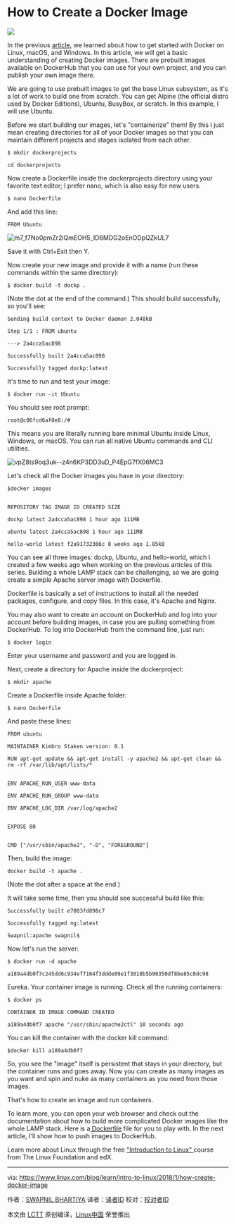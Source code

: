 How to Create a Docker Image
======

![](https://www.linux.com/sites/lcom/files/styles/rendered_file/public/container-image_0.jpg?itok=G_Gz80R9)

In the previous [article][1], we learned about how to get started with Docker on Linux, macOS, and Windows. In this article, we will get a basic understanding of creating Docker images. There are prebuilt images available on DockerHub that you can use for your own project, and you can publish your own image there.

We are going to use prebuilt images to get the base Linux subsystem, as it's a lot of work to build one from scratch. You can get Alpine (the official distro used by Docker Editions), Ubuntu, BusyBox, or scratch. In this example, I will use Ubuntu.

Before we start building our images, let's "containerize" them! By this I just mean creating directories for all of your Docker images so that you can maintain different projects and stages isolated from each other.
```
$ mkdir dockerprojects

cd dockerprojects

```

Now create a Dockerfile inside the dockerprojects directory using your favorite text editor; I prefer nano, which is also easy for new users.
```
$ nano Dockerfile

```

And add this line:
```
FROM Ubuntu

```

![m7_f7No0pmZr2iQmEOH5_ID6MDG2oEnODpQZkUL7][2]

Save it with Ctrl+Exit then Y.

Now create your new image and provide it with a name (run these commands within the same directory):
```
$ docker build -t dockp .

```

(Note the dot at the end of the command.) This should build successfully, so you'll see:
```
Sending build context to Docker daemon 2.048kB

Step 1/1 : FROM ubuntu

---> 2a4cca5ac898

Successfully built 2a4cca5ac898

Successfully tagged dockp:latest

```

It's time to run and test your image:
```
$ docker run -it Ubuntu

```

You should see root prompt:
```
root@c06fcd6af0e8:/#

```

This means you are literally running bare minimal Ubuntu inside Linux, Windows, or macOS. You can run all native Ubuntu commands and CLI utilities.

![vpZ8ts9oq3uk--z4n6KP3DD3uD_P4EpG7fX06MC3][3]

Let's check all the Docker images you have in your directory:
```
$docker images


REPOSITORY TAG IMAGE ID CREATED SIZE

dockp latest 2a4cca5ac898 1 hour ago 111MB

ubuntu latest 2a4cca5ac898 1 hour ago 111MB

hello-world latest f2a91732366c 8 weeks ago 1.85kB

```

You can see all three images: dockp, Ubuntu, and hello-world, which I created a few weeks ago when working on the previous articles of this series. Building a whole LAMP stack can be challenging, so we are going create a simple Apache server image with Dockerfile.

Dockerfile is basically a set of instructions to install all the needed packages, configure, and copy files. In this case, it's Apache and Nginx.

You may also want to create an account on DockerHub and log into your account before building images, in case you are pulling something from DockerHub. To log into DockerHub from the command line, just run:
```
$ docker login

```

Enter your username and password and you are logged in.

Next, create a directory for Apache inside the dockerproject:
```
$ mkdir apache

```

Create a Dockerfile inside Apache folder:
```
$ nano Dockerfile

```

And paste these lines:
```
FROM ubuntu

MAINTAINER Kimbro Staken version: 0.1

RUN apt-get update && apt-get install -y apache2 && apt-get clean && rm -rf /var/lib/apt/lists/*


ENV APACHE_RUN_USER www-data

ENV APACHE_RUN_GROUP www-data

ENV APACHE_LOG_DIR /var/log/apache2


EXPOSE 80


CMD ["/usr/sbin/apache2", "-D", "FOREGROUND"]

```

Then, build the image:
```
docker build -t apache .

```

(Note the dot after a space at the end.)

It will take some time, then you should see successful build like this:
```
Successfully built e7083fd898c7

Successfully tagged ng:latest

Swapnil:apache swapnil$

```

Now let's run the server:
```
$ docker run -d apache

a189a4db0f7c245dd6c934ef7164f3ddde09e1f3018b5b90350df8be85c8dc98

```

Eureka. Your container image is running. Check all the running containers:
```
$ docker ps

CONTAINER ID IMAGE COMMAND CREATED

a189a4db0f7 apache "/usr/sbin/apache2ctl" 10 seconds ago

```

You can kill the container with the docker kill command:
```
$docker kill a189a4db0f7

```

So, you see the "image" itself is persistent that stays in your directory, but the container runs and goes away. Now you can create as many images as you want and spin and nuke as many containers as you need from those images.

That's how to create an image and run containers.

To learn more, you can open your web browser and check out the documentation about how to build more complicated Docker images like the whole LAMP stack. Here is a[ Dockerfile][4] file for you to play with.  In the next article, I'll show how to push images to DockerHub.

Learn more about Linux through the free ["Introduction to Linux" ][5]course from The Linux Foundation and edX.

--------------------------------------------------------------------------------

via: https://www.linux.com/blog/learn/intro-to-linux/2018/1/how-create-docker-image

作者：[SWAPNIL BHARTIYA][a]
译者：[译者ID](https://github.com/译者ID)
校对：[校对者ID](https://github.com/校对者ID)

本文由 [LCTT](https://github.com/LCTT/TranslateProject) 原创编译，[Linux中国](https://linux.cn/) 荣誉推出

[a]:https://www.linux.com/users/arnieswap
[1]:https://www.linux.com/blog/learn/intro-to-linux/how-install-docker-ce-your-desktop
[2]:https://lh6.googleusercontent.com/m7_f7No0pmZr2iQmEOH5_ID6MDG2oEnODpQZkUL7q3GYRB9f1-lvMYLE5f3GBpzIk-ev5VlcB0FHYSxn6NNQjxY4jJGqcgdFWaeQ-027qX_g-SVtbCCMybJeD6QIXjzM2ga8M4l4
[3]:https://lh3.googleusercontent.com/vpZ8ts9oq3uk--z4n6KP3DD3uD_P4EpG7fX06MC3uFvj2-WaI1DfOfec9ZXuN7XUNObQ2SCc4Nbiqp-CM7ozUcQmtuzmOdtUHTF4Jq8YxkC49o2k7y5snZqTXsueITZyaLiHq8bT
[4]:https://github.com/fauria/docker-lamp/blob/master/Dockerfile
[5]:https://training.linuxfoundation.org/linux-courses/system-administration-training/introduction-to-linux
